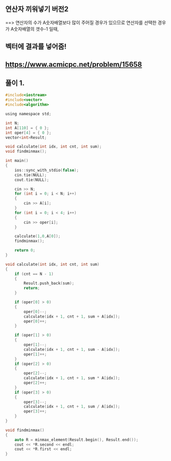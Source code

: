 ## 연산자 끼워넣기 버전2

==> 연산자의 수가 A숫자배열보다 많이 주어질 경우가 있으므로 연산자를 선택한 경우가 A숫자배열의 갯수-1 일때,

벡터에 결과를 넣어줌!
-----------------------------------------------------------------------------------------------------
https://www.acmicpc.net/problem/15658
------------------------------------------------------------------------------------------------------
## 풀이 1.

```c
#include<iostream>
#include<vector>
#include<algorithm>

using namespace std;

int N;
int A[110] = { 0 };
int oper[4] = { 0 };
vector<int>Result;

void calculate(int idx, int cnt, int sum);
void findminmax();

int main()
{
	ios::sync_with_stdio(false);
	cin.tie(NULL);
	cout.tie(NULL);

	cin >> N;
	for (int i = 0; i < N; i++)
	{
		cin >> A[i];
	}
	for (int i = 0; i < 4; i++)
	{
		cin >> oper[i];
	}

	calculate(1,0,A[0]);
	findminmax();

	return 0;
}

void calculate(int idx, int cnt, int sum)
{
	if (cnt == N - 1)
	{
		Result.push_back(sum);
		return;
	}

	if (oper[0] > 0)
	{
		oper[0]--;
		calculate(idx + 1, cnt + 1, sum + A[idx]);
		oper[0]++;
	}

	if (oper[1] > 0)
	{
		oper[1]--;
		calculate(idx + 1, cnt + 1, sum - A[idx]);
		oper[1]++;
	}
	if (oper[2] > 0)
	{
		oper[2]--;
		calculate(idx + 1, cnt + 1, sum * A[idx]);
		oper[2]++;
	}
	if (oper[3] > 0)
	{
		oper[3]--;
		calculate(idx + 1, cnt + 1, sum / A[idx]);
		oper[3]++;
	}
}

void findminmax()
{
	auto R = minmax_element(Result.begin(), Result.end());
	cout << *R.second << endl;
	cout << *R.first << endl;
}
```
